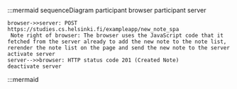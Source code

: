 :::mermaid
sequenceDiagram
    participant browser
    participant server

    browser->>server: POST https://studies.cs.helsinki.fi/exampleapp/new_note_spa
     Note right of browser: The browser uses the JavaScript code that it fetched from the server already to add the new note to the note list, rerender the note list on the page and send the new note to the server
    activate server
    server-->>browser: HTTP status code 201 (Created Note)
    deactivate server
:::mermaid